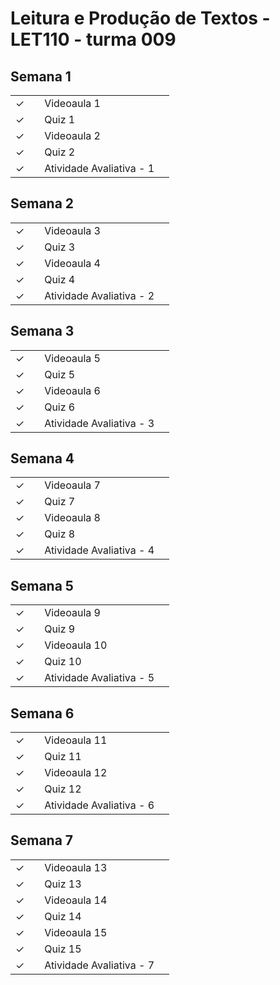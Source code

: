 # Leitura e Produção de Textos - LET110 - turma 009


## Semana 1

|  |  |  |  |
|:---:|:---:|:---|:---|
| &check; |  | Videoaula 1 |  |
| &check; |  | Quiz 1 |  |
| &check; |  | Videoaula 2 |  |
| &check; |  | Quiz 2 |  |
| &check; |  | Atividade Avaliativa - 1 |  |


## Semana 2

|  |  |  |  |
|:---:|:---:|:---|:---|
| &check; |  | Videoaula 3 |  |
| &check; |  | Quiz 3 |  |
| &check; |  | Videoaula 4 |  |
| &check; |  | Quiz 4 |  |
| &check; |  | Atividade Avaliativa - 2 |  |


## Semana 3

|  |  |  |  |
|:---:|:---:|:---|:---|
| &check; |  | Videoaula 5 |  |
| &check; |  | Quiz 5 |  |
| &check; |  | Videoaula 6 |  |
| &check; |  | Quiz 6 |  |
| &check; |  | Atividade Avaliativa - 3 |  |


## Semana 4

|  |  |  |  |
|:---:|:---:|:---|:---|
| &check; |  | Videoaula 7 |  |
| &check; |  | Quiz 7 |  |
| &check; |  | Videoaula 8 |  |
| &check; |  | Quiz 8 |  |
| &check; |  | Atividade Avaliativa - 4 |  |


## Semana 5

|  |  |  |  |
|:---:|:---:|:---|:---|
| &check; |  | Videoaula 9 |  |
| &check; |  | Quiz 9 |  |
| &check; |  | Videoaula 10 |  |
| &check; |  | Quiz 10 |  |
| &check; |  | Atividade Avaliativa - 5 |  |


## Semana 6

|  |  |  |  |
|:---:|:---:|:---|:---|
| &check; |  | Videoaula 11 |  |
| &check; |  | Quiz 11 |  |
| &check; |  | Videoaula 12 |  |
| &check; |  | Quiz 12 |  |
| &check; |  | Atividade Avaliativa - 6 |  |



## Semana 7

|  |  |  |  |
|:---:|:---:|:---|:---|
| &check; |  | Videoaula 13 |  |
| &check; |  | Quiz 13 |  |
| &check; |  | Videoaula 14 |  |
| &check; |  | Quiz 14 |  |
| &check; |  | Videoaula 15 |  |
| &check; |  | Quiz 15 |  |
| &check; |  | Atividade Avaliativa - 7 |  |